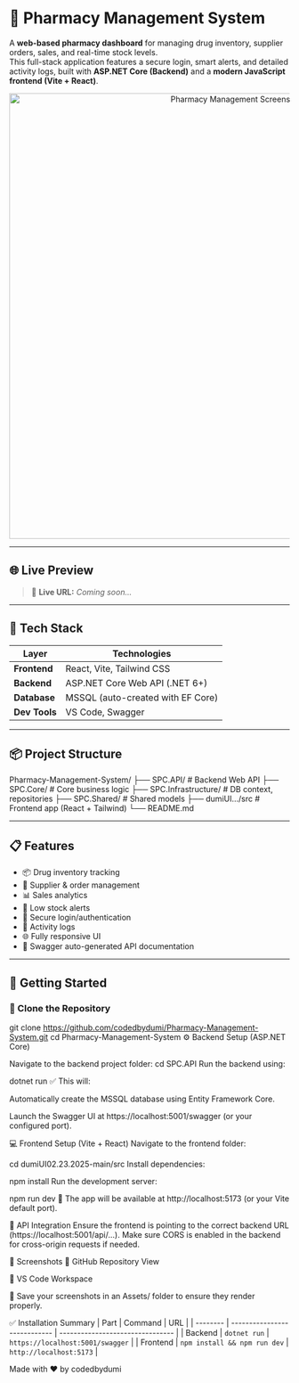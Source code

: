 # 💊 Pharmacy Management System

A **web-based pharmacy dashboard** for managing drug inventory, supplier orders, sales, and real-time stock levels.  
This full-stack application features a secure login, smart alerts, and detailed activity logs, built with **ASP.NET Core (Backend)** and a **modern JavaScript frontend (Vite + React)**.

<p align="center">
  <img src="./Assets/pharmacy-management-ui.png" alt="Pharmacy Management Screenshot" width="800"/>
</p>

---

## 🌐 Live Preview

> 🚀 **Live URL:** _Coming soon..._

---

## 🧰 Tech Stack

| Layer        | Technologies                       |
|--------------|------------------------------------|
| **Frontend** | React, Vite, Tailwind CSS          |
| **Backend**  | ASP.NET Core Web API (.NET 6+)     |
| **Database** | MSSQL (auto-created with EF Core)  |
| **Dev Tools**| VS Code, Swagger          |

---

## 📦 Project Structure

Pharmacy-Management-System/
├── SPC.API/ # Backend Web API
├── SPC.Core/ # Core business logic
├── SPC.Infrastructure/ # DB context, repositories
├── SPC.Shared/ # Shared models
├── dumiUI.../src # Frontend app (React + Tailwind)
└── README.md

---

## 📋 Features

- 📦 Drug inventory tracking  
- 🛒 Supplier & order management  
- 📊 Sales analytics  
- 🔔 Low stock alerts  
- 🔐 Secure login/authentication  
- 🧾 Activity logs  
- 🌐 Fully responsive UI  
- 📑 Swagger auto-generated API documentation  

---

## 🚀 Getting Started

### 📁 Clone the Repository


git clone https://github.com/codedbydumi/Pharmacy-Management-System.git
cd Pharmacy-Management-System
⚙️ Backend Setup (ASP.NET Core)

Navigate to the backend project folder:
cd SPC.API
Run the backend using:


dotnet run
✅ This will:

Automatically create the MSSQL database using Entity Framework Core.

Launch the Swagger UI at https://localhost:5001/swagger (or your configured port).

💻 Frontend Setup (Vite + React)
Navigate to the frontend folder:


cd dumiUI02.23.2025-main/src
Install dependencies:

npm install
Run the development server:

npm run dev
🚀 The app will be available at http://localhost:5173 (or your Vite default port).

🔄 API Integration
Ensure the frontend is pointing to the correct backend URL (https://localhost:5001/api/...).
Make sure CORS is enabled in the backend for cross-origin requests if needed.

📸 Screenshots
🔹 GitHub Repository View

🔹 VS Code Workspace

📁 Save your screenshots in an Assets/ folder to ensure they render properly.

✅ Installation Summary
| Part     | Command                      | URL                              |
| -------- | ---------------------------- | -------------------------------- |
| Backend  | `dotnet run`                 | `https://localhost:5001/swagger` |
| Frontend | `npm install && npm run dev` | `http://localhost:5173`          |


Made with ❤️ by codedbydumi
